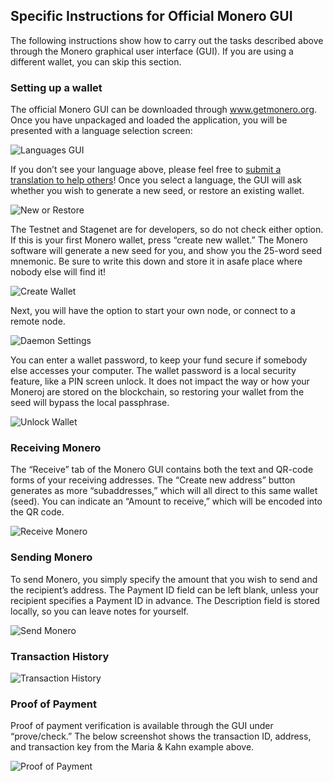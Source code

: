 ## Specific Instructions for Official Monero GUI

The following instructions show how to carry out the tasks described above through the Monero graphical user interface (GUI). If you are using a different wallet, you can skip this section.

### Setting up a wallet

The official Monero GUI can be downloaded through www.getmonero.org. Once you have unpackaged and loaded the application, you will be presented with a language selection screen:

![Languages GUI](https://raw.githubusercontent.com/monerobook/monerobook/Getting-started-changes/resources/img/languages_gui.png)
  
If you don’t see your language above, please feel free to [submit a translation to help others](https://github.com/monero-project/monero-gui/tree/master/translations)! Once you select a language, the GUI will ask whether you wish to generate a new seed, or restore an existing wallet.

![New or Restore](https://raw.githubusercontent.com/monerobook/monerobook/Getting-started-changes/resources/img/new_or_restore_gui.png)

The Testnet and Stagenet are for developers, so do not check either option. If this is your first Monero wallet, press “create new wallet.” The Monero software will generate a new seed for you, and show you the 25-word seed mnemonic. Be sure to write this down and store it in asafe place where nobody else will find it!

![Create Wallet](https://raw.githubusercontent.com/monerobook/monerobook/Getting-started-changes/resources/img/create_wallet_gui.png)


Next, you will have the option to start your own node, or connect to a remote node.

![Daemon Settings](https://raw.githubusercontent.com/monerobook/monerobook/Getting-started-changes/resources/img/daemon_settings.png)
   
You can enter a wallet password, to keep your fund secure if somebody else accesses your computer. The wallet password is a local security feature, like a PIN screen unlock. It does not impact the way or how your Moneroj are stored on the blockchain, so restoring your wallet from the seed will bypass the local passphrase.

![Unlock Wallet](https://raw.githubusercontent.com/monerobook/monerobook/Getting-started-changes/resources/img/password_box_gui.png)

### Receiving Monero

The “Receive” tab of the Monero GUI contains both the text and QR-code forms of your receiving addresses. The “Create new address” button generates as more “subaddresses,” which will all direct to this same wallet (seed). You can indicate an “Amount to receive,” which will be encoded into the QR code.

![Receive Monero](https://raw.githubusercontent.com/monerobook/monerobook/Getting-started-changes/resources/img/receive_monero_gui.png)

### Sending Monero

To send Monero, you simply specify the amount that you wish to send and the recipient’s address. The Payment ID field can be left blank, unless your recipient specifies a Payment ID in advance. The Description field is stored locally, so you can leave notes for yourself.

![Send Monero](https://raw.githubusercontent.com/monerobook/monerobook/Getting-started-changes/resources/img/send_gui.png)

### Transaction History

![Transaction History](https://raw.githubusercontent.com/monerobook/monerobook/Getting-started-changes/resources/img/transaction_history_gui.png)

### Proof of Payment

Proof of payment verification is available through the GUI under “prove/check.” The below screenshot shows the transaction ID, address, and transaction key from the Maria & Kahn example above.

![Proof of Payment](https://raw.githubusercontent.com/monerobook/monerobook/Getting-started-changes/resources/img/checking_gui.png)

